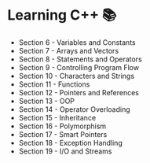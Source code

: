 # **Learning C++** :books:

- Section 6 - Variables and Constants   
- Section 7 - Arrays and Vectors
- Section 8 - Statements and Operators 
- Section 9 - Controlling Program Flow
- Section 10 - Characters and Strings
- Section 11 - Functions
- Section 12 - Pointers and References 
- Section 13 - OOP
- Section 14 - Operator Overloading
- Section 15 - Inheritance
- Section 16 - Polymorphism
- Section 17 - Smart Pointers
- Section 18 - Exception Handling
- Section 19 - I/O and Streams

